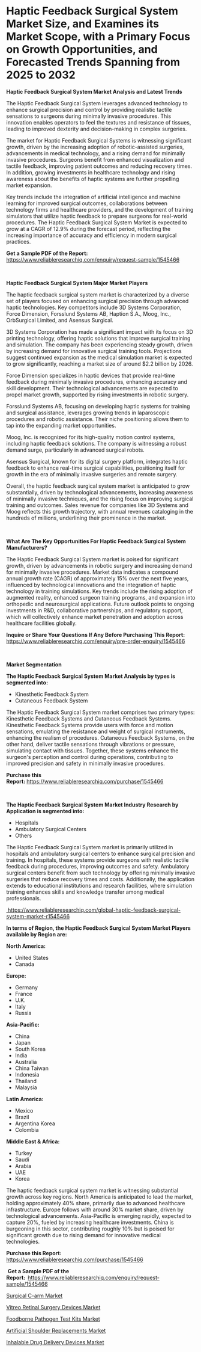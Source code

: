 <p><h1>Haptic Feedback Surgical System Market Size, and Examines its Market Scope, with a Primary Focus on Growth Opportunities, and Forecasted Trends Spanning from 2025 to 2032</h1></p><p><strong>Haptic Feedback Surgical System Market Analysis and Latest Trends</strong></p>
<p><p>The Haptic Feedback Surgical System leverages advanced technology to enhance surgical precision and control by providing realistic tactile sensations to surgeons during minimally invasive procedures. This innovation enables operators to feel the textures and resistance of tissues, leading to improved dexterity and decision-making in complex surgeries. </p><p>The market for Haptic Feedback Surgical Systems is witnessing significant growth, driven by the increasing adoption of robotic-assisted surgeries, advancements in medical technology, and a rising demand for minimally invasive procedures. Surgeons benefit from enhanced visualization and tactile feedback, improving patient outcomes and reducing recovery times. In addition, growing investments in healthcare technology and rising awareness about the benefits of haptic systems are further propelling market expansion.</p><p>Key trends include the integration of artificial intelligence and machine learning for improved surgical outcomes, collaborations between technology firms and healthcare providers, and the development of training simulators that utilize haptic feedback to prepare surgeons for real-world procedures. The Haptic Feedback Surgical System Market is expected to grow at a CAGR of 12.9% during the forecast period, reflecting the increasing importance of accuracy and efficiency in modern surgical practices.</p></p>
<p><strong>Get a Sample PDF of the Report:&nbsp;</strong> <a href="https://www.reliableresearchiq.com/enquiry/request-sample/1545466?utm_campaign=1123&utm_medium=2&utm_source=Github&utm_content=ia&utm_term=04032025&utm_id=haptic-feedback-surgical-system">https://www.reliableresearchiq.com/enquiry/request-sample/1545466</a></p>
<p>&nbsp;</p>
<p><strong>Haptic Feedback Surgical System Major Market Players</strong></p>
<p><p>The haptic feedback surgical system market is characterized by a diverse set of players focused on enhancing surgical precision through advanced haptic technologies. Key competitors include 3D Systems Corporation, Force Dimension, Forsslund Systems AB, Haption S.A., Moog, Inc., OrbSurgical Limited, and Asensus Surgical.</p><p>3D Systems Corporation has made a significant impact with its focus on 3D printing technology, offering haptic solutions that improve surgical training and simulation. The company has been experiencing steady growth, driven by increasing demand for innovative surgical training tools. Projections suggest continued expansion as the medical simulation market is expected to grow significantly, reaching a market size of around $2.2 billion by 2026.</p><p>Force Dimension specializes in haptic devices that provide real-time feedback during minimally invasive procedures, enhancing accuracy and skill development. Their technological advancements are expected to propel market growth, supported by rising investments in robotic surgery.</p><p>Forsslund Systems AB, focusing on developing haptic systems for training and surgical assistance, leverages growing trends in laparoscopic procedures and robotic assistance. Their niche positioning allows them to tap into the expanding market opportunities.</p><p>Moog, Inc. is recognized for its high-quality motion control systems, including haptic feedback solutions. The company is witnessing a robust demand surge, particularly in advanced surgical robots. </p><p>Asensus Surgical, known for its digital surgery platform, integrates haptic feedback to enhance real-time surgical capabilities, positioning itself for growth in the era of minimally invasive surgeries and remote surgery.</p><p>Overall, the haptic feedback surgical system market is anticipated to grow substantially, driven by technological advancements, increasing awareness of minimally invasive techniques, and the rising focus on improving surgical training and outcomes. Sales revenue for companies like 3D Systems and Moog reflects this growth trajectory, with annual revenues cataloging in the hundreds of millions, underlining their prominence in the market.</p></p>
<p>&nbsp;</p>
<p><strong>What Are The Key Opportunities For Haptic Feedback Surgical System Manufacturers?</strong></p>
<p><p>The Haptic Feedback Surgical System market is poised for significant growth, driven by advancements in robotic surgery and increasing demand for minimally invasive procedures. Market data indicates a compound annual growth rate (CAGR) of approximately 15% over the next five years, influenced by technological innovations and the integration of haptic technology in training simulations. Key trends include the rising adoption of augmented reality, enhanced surgeon training programs, and expansion into orthopedic and neurosurgical applications. Future outlook points to ongoing investments in R&D, collaborative partnerships, and regulatory support, which will collectively enhance market penetration and adoption across healthcare facilities globally.</p></p>
<p><strong>Inquire or Share Your Questions If Any Before Purchasing This Report:</strong> <a href="https://www.reliableresearchiq.com/enquiry/pre-order-enquiry/1545466?utm_campaign=1123&utm_medium=2&utm_source=Github&utm_content=ia&utm_term=04032025&utm_id=haptic-feedback-surgical-system">https://www.reliableresearchiq.com/enquiry/pre-order-enquiry/1545466</a></p>
<p>&nbsp;</p>
<p><strong>Market Segmentation</strong></p>
<p><strong>The Haptic Feedback Surgical System Market Analysis by types is segmented into:</strong></p>
<p><ul><li>Kinesthetic Feedback System</li><li>Cutaneous Feedback System</li></ul></p>
<p><p>The Haptic Feedback Surgical System market comprises two primary types: Kinesthetic Feedback Systems and Cutaneous Feedback Systems. Kinesthetic Feedback Systems provide users with force and motion sensations, emulating the resistance and weight of surgical instruments, enhancing the realism of procedures. Cutaneous Feedback Systems, on the other hand, deliver tactile sensations through vibrations or pressure, simulating contact with tissues. Together, these systems enhance the surgeon's perception and control during operations, contributing to improved precision and safety in minimally invasive procedures.</p></p>
<p><strong>Purchase this Report:&nbsp;</strong><a href="https://www.reliableresearchiq.com/purchase/1545466?utm_campaign=1123&utm_medium=2&utm_source=Github&utm_content=ia&utm_term=04032025&utm_id=haptic-feedback-surgical-system">https://www.reliableresearchiq.com/purchase/1545466</a></p>
<p>&nbsp;</p>
<p><strong>The Haptic Feedback Surgical System Market Industry Research by Application is segmented into:</strong></p>
<p><ul><li>Hospitals</li><li>Ambulatory Surgical Centers</li><li>Others</li></ul></p>
<p><p>The Haptic Feedback Surgical System market is primarily utilized in hospitals and ambulatory surgical centers to enhance surgical precision and training. In hospitals, these systems provide surgeons with realistic tactile feedback during procedures, improving outcomes and safety. Ambulatory surgical centers benefit from such technology by offering minimally invasive surgeries that reduce recovery times and costs. Additionally, the application extends to educational institutions and research facilities, where simulation training enhances skills and knowledge transfer among medical professionals.</p></p>
<p><a href="https://www.reliableresearchiq.com/global-haptic-feedback-surgical-system-market-r1545466?utm_campaign=1123&utm_medium=2&utm_source=Github&utm_content=ia&utm_term=04032025&utm_id=haptic-feedback-surgical-system">&nbsp;https://www.reliableresearchiq.com/global-haptic-feedback-surgical-system-market-r1545466</a></p>
<p><strong>In terms of Region, the Haptic Feedback Surgical System Market Players available by Region are:</strong></p>
<p>
    <p> <strong> North America: </strong>
        <ul>
            <li>United States</li>
            <li>Canada</li>
        </ul>
        </p> 
    <p> <strong> Europe: </strong>
        <ul>
            <li>Germany</li>
            <li>France</li>
            <li>U.K.</li>
            <li>Italy</li>
            <li>Russia</li>
        </ul>
        </p> 
    <p> <strong> Asia-Pacific: </strong>
        <ul>
            <li>China</li>
            <li>Japan</li>
            <li>South Korea</li>
            <li>India</li>
            <li>Australia</li>
            <li>China Taiwan</li>
            <li>Indonesia</li>
            <li>Thailand</li>
            <li>Malaysia</li>
        </ul>
        </p> 
    <p> <strong> Latin America: </strong>
        <ul>
            <li>Mexico</li>
            <li>Brazil</li>
            <li>Argentina Korea</li>
            <li>Colombia</li>
        </ul>
        </p> 
    <p> <strong> Middle East & Africa: </strong>
        <ul>
            <li>Turkey</li>
            <li>Saudi</li>
            <li>Arabia</li>
            <li>UAE</li>
            <li>Korea</li>
        </ul>
    </p>
    </p>
<p><p>The haptic feedback surgical system market is witnessing substantial growth across key regions. North America is anticipated to lead the market, holding approximately 40% share, primarily due to advanced healthcare infrastructure. Europe follows with around 30% market share, driven by technological advancements. Asia-Pacific is emerging rapidly, expected to capture 20%, fueled by increasing healthcare investments. China is burgeoning in this sector, contributing roughly 10% but is poised for significant growth due to rising demand for innovative medical technologies.</p></p>
<p><strong>Purchase this Report: </strong><a href="https://www.reliableresearchiq.com/purchase/1545466?utm_campaign=1123&utm_medium=2&utm_source=Github&utm_content=ia&utm_term=04032025&utm_id=haptic-feedback-surgical-system">https://www.reliableresearchiq.com/purchase/1545466</a></p>
<p>&nbsp;<strong>Get a Sample PDF of the Report:&nbsp;&nbsp;</strong><a href="https://www.reliableresearchiq.com/enquiry/request-sample/1545466?utm_campaign=1123&utm_medium=2&utm_source=Github&utm_content=ia&utm_term=04032025&utm_id=haptic-feedback-surgical-system">https://www.reliableresearchiq.com/enquiry/request-sample/1545466</a></p>
<p><strong></strong></p>
<p><p><a href="https://github.com/furnoirons9e/Market-Research-Report-List-1/blob/main/surgical-c-arm-market.md?utm_campaign=1123&utm_medium=2&utm_source=Github&utm_content=ia&utm_term=04032025&utm_id=haptic-feedback-surgical-system">Surgical C-arm Market</a></p><p><a href="https://github.com/saribuissawi/Market-Research-Report-List-1/blob/main/vitreo-retinal-surgery-devices-market.md?utm_campaign=1123&utm_medium=2&utm_source=Github&utm_content=ia&utm_term=04032025&utm_id=haptic-feedback-surgical-system">Vitreo Retinal Surgery Devices Market</a></p><p><a href="https://github.com/foddekampo/Market-Research-Report-List-1/blob/main/foodborne-pathogen-test-kits-market.md?utm_campaign=1123&utm_medium=2&utm_source=Github&utm_content=ia&utm_term=04032025&utm_id=haptic-feedback-surgical-system">Foodborne Pathogen Test Kits Market</a></p><p><a href="https://github.com/vandelmanize/Market-Research-Report-List-1/blob/main/artificial-shoulder-replacements-market.md?utm_campaign=1123&utm_medium=2&utm_source=Github&utm_content=ia&utm_term=04032025&utm_id=haptic-feedback-surgical-system">Artificial Shoulder Replacements Market</a></p><p><a href="https://github.com/sentoljinqiu/Market-Research-Report-List-1/blob/main/inhalable-drug-delivery-devices-market.md?utm_campaign=1123&utm_medium=2&utm_source=Github&utm_content=ia&utm_term=04032025&utm_id=haptic-feedback-surgical-system">Inhalable Drug Delivery Devices Market</a></p></p>